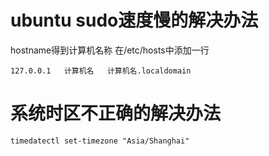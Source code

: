 # ubuntu sudo速度慢的解决办法
hostname得到计算机名称
在/etc/hosts中添加一行
```shell
127.0.0.1   计算机名   计算机名.localdomain
```
# 系统时区不正确的解决办法
```shell
timedatectl set-timezone "Asia/Shanghai"
```
